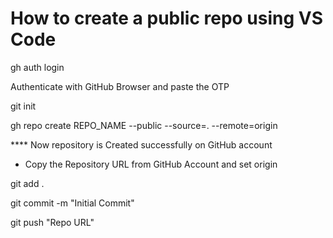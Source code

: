 # How to create a public repo using VS Code 

gh auth login

Authenticate with GitHub Browser and paste the OTP 

git init

gh repo create REPO_NAME --public --source=. --remote=origin

**** Now repository is Created successfully on GitHub account 
* Copy the Repository URL from GitHub Account and set origin 

git add .

git commit -m "Initial Commit"

git push "Repo URL"
